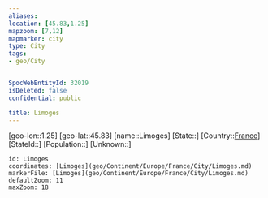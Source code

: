 ```yaml
---
aliases: 
location: [45.83,1.25]
mapzoom: [7,12] 
mapmarker: city 
type: City
tags:
- geo/City


SpocWebEntityId: 32019
isDeleted: false
confidential: public

title: Limoges
---
```

[geo-lon::1.25]
[geo-lat::45.83]
[name::Limoges]
[State::]
[Country::[France](geo/Continent/Europe/France.md)]
[StateId::]
[Population::]
[Unknown::]


```leaflet
id: Limoges
coordinates: [Limoges](geo/Continent/Europe/France/City/Limoges.md)
markerFile: [Limoges](geo/Continent/Europe/France/City/Limoges.md)
defaultZoom: 11 
maxZoom: 18
```


